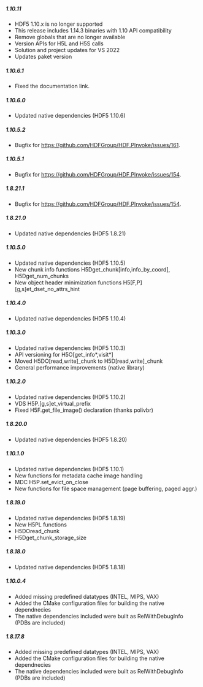 ##### 1.10.11
* HDF5 1.10.x is no longer supported
* This release includes 1.14.3 binaries with 1.10 API compatibility
* Remove globals that are no longer available
* Version APIs for H5L and H5S calls
* Solution and project updates for VS 2022
* Updates paket version

##### 1.10.6.1
* Fixed the documentation link.

##### 1.10.6.0
* Updated native dependencies (HDF5 1.10.6) 

##### 1.10.5.2
* Bugfix for https://github.com/HDFGroup/HDF.PInvoke/issues/161.

##### 1.10.5.1
* Bugfix for https://github.com/HDFGroup/HDF.PInvoke/issues/154.

##### 1.8.21.1
* Bugfix for https://github.com/HDFGroup/HDF.PInvoke/issues/154.

##### 1.8.21.0
* Updated native dependencies (HDF5 1.8.21) 

##### 1.10.5.0
* Updated native dependencies (HDF5 1.10.5) 
* New chunk info functions H5Dget_chunk[info,info_by_coord], H5Dget_num_chunks
* New object header minimization functions H5[F,P][g,s]et_dset_no_attrs_hint

##### 1.10.4.0
* Updated native dependencies (HDF5 1.10.4) 

##### 1.10.3.0
* Updated native dependencies (HDF5 1.10.3) 
* API versioning for H5O[get_info*,visit*]
* Moved H5DO[read,write]_chunk to H5D[read,write]_chunk
* General performance improvements (native library)

##### 1.10.2.0
* Updated native dependencies (HDF5 1.10.2) 
* VDS H5P.[g,s]et_virtual_prefix
* Fixed H5F.get_file_image() declaration (thanks polivbr)

##### 1.8.20.0
* Updated native dependencies (HDF5 1.8.20) 

##### 1.10.1.0
* Updated native dependencies (HDF5 1.10.1) 
* New functions for metadata cache image handling
* MDC H5P.set_evict_on_close
* New functions for file space management (page buffering, paged aggr.)

##### 1.8.19.0
* Updated native dependencies (HDF5 1.8.19) 
* New H5PL functions
* H5DOread_chunk
* H5Dget_chunk_storage_size

##### 1.8.18.0
* Updated native dependencies (HDF5 1.8.18) 

##### 1.10.0.4
* Added missing predefined datatypes (INTEL, MIPS, VAX)
* Added the CMake configuration files for building the native dependnecies
* The native dependencies included were built as RelWithDebugInfo (PDBs are included)

##### 1.8.17.8
* Added missing predefined datatypes (INTEL, MIPS, VAX)
* Added the CMake configuration files for building the native dependnecies
* The native dependencies included were built as RelWithDebugInfo (PDBs are included)
